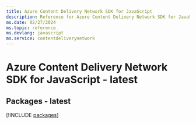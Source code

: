 ```yaml
---
title: Azure Content Delivery Network SDK for JavaScript
description: Reference for Azure Content Delivery Network SDK for JavaScript
ms.date: 02/27/2024
ms.topic: reference
ms.devlang: javascript
ms.service: contentdeliverynetwork
---
```

# Azure Content Delivery Network SDK for JavaScript - latest
## Packages - latest
[!INCLUDE [packages](content-delivery-network-index.md)]